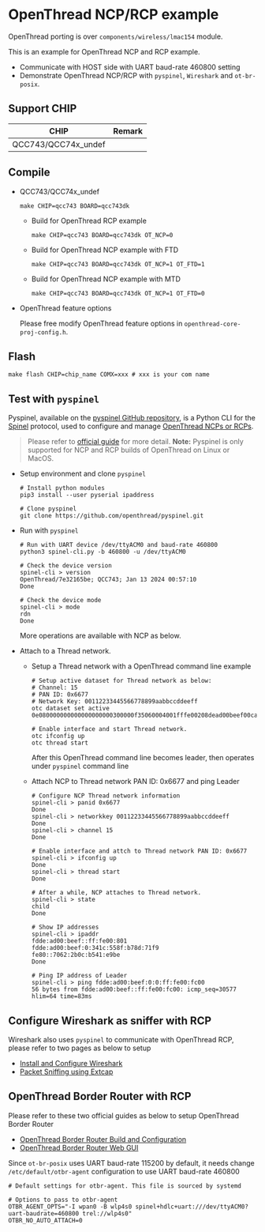 # OpenThread NCP/RCP example

OpenThread porting is over `components/wireless/lmac154` module. 

This is an example for OpenThread NCP and RCP example.

  - Communicate with HOST side with UART baud-rate 460800 setting
  - Demonstrate OpenThread NCP/RCP with `pyspinel`, `Wireshark` and `ot-br-posix`.

## Support CHIP

|      CHIP        | Remark |
|:----------------:|:------:|
|QCC743/QCC74x_undef       |        |

## Compile

- QCC743/QCC74x_undef
    ```shell
    make CHIP=qcc743 BOARD=qcc743dk
    ```

    - Build for OpenThread RCP example
        ```shell
        make CHIP=qcc743 BOARD=qcc743dk OT_NCP=0
        ```
    
    - Build for OpenThread NCP example with FTD
        ```shell
        make CHIP=qcc743 BOARD=qcc743dk OT_NCP=1 OT_FTD=1
        ```
    
    - Build for OpenThread NCP example with MTD
        ```shell
        make CHIP=qcc743 BOARD=qcc743dk OT_NCP=1 OT_FTD=0
        ```

- OpenThread feature options

  Please free modify OpenThread feature options in `openthread-core-proj-config.h`.

## Flash

```
make flash CHIP=chip_name COMX=xxx # xxx is your com name
```

## Test with `pyspinel`

Pyspinel, available on the [pyspinel GitHub repository](https://github.com/openthread/pyspinel), is a Python CLI for the [Spinel](https://openthread.io/platforms/co-processor#spinel_protocol) protocol, used to configure and manage [OpenThread NCPs or RCPs](https://openthread.io/platforms/co-processor). 

> Please refer to [official guide](https://openthread.google.cn/guides/pyspinel) for more detail. 
> **Note:** Pyspinel is only supported for NCP and RCP builds of OpenThread on Linux or MacOS.

- Setup environment and  clone  `pyspinel` 

  ```shell
  # Install python modules
  pip3 install --user pyserial ipaddress
  
  # Clone pyspinel
  git clone https://github.com/openthread/pyspinel.git
  ```

- Run with `pyspinel` 

  ```shell
  # Run with UART device /dev/ttyACM0 and baud-rate 460800
  python3 spinel-cli.py -b 460800 -u /dev/ttyACM0
  
  # Check the device version
  spinel-cli > version
  OpenThread/7e32165be; QCC743; Jan 13 2024 00:57:10
  Done
  
  # Check the device mode
  spinel-cli > mode
  rdn
  Done
  ```
  More operations are available with NCP as below.
  
- Attach to a Thread network.

  - Setup a Thread network with a OpenThread command line example

    ```shell
    # Setup active dataset for Thread network as below:
    # Channel: 15
    # PAN ID: 0x6677
    # Network Key: 00112233445566778899aabbccddeeff
    otc dataset set active 0e080000000000000000000300000f35060004001fffe00208dead00beef00cafe0708fddead00beef0000051000112233445566778899aabbccddeeff030a4f70656e54687265616404109ce7b658f9eb6d53275154280792d3df0c0402a0f7f801026677
    
    # Enable interface and start Thread network.
    otc ifconfig up
    otc thread start
    ```

    After this OpenThread command line becomes leader, then operates under `pyspinel` command line

  - Attach NCP to Thread network PAN ID: 0x6677 and ping Leader

    ```shell
    # Configure NCP Thread network information
    spinel-cli > panid 0x6677
    Done
    spinel-cli > networkkey 00112233445566778899aabbccddeeff
    Done
    spinel-cli > channel 15
    Done
    
    # Enable interface and attch to Thread network PAN ID: 0x6677
    spinel-cli > ifconfig up
    Done
    spinel-cli > thread start
    Done
    
    # After a while, NCP attaches to Thread network.
    spinel-cli > state
    child
    Done
    
    # Show IP addresses
    spinel-cli > ipaddr
    fdde:ad00:beef::ff:fe00:801
    fdde:ad00:beef:0:341c:558f:b78d:71f9
    fe80::7062:2b0c:b541:e9be
    Done
    
    # Ping IP address of Leader
    spinel-cli > ping fdde:ad00:beef:0:0:ff:fe00:fc00
    56 bytes from fdde:ad00:beef::ff:fe00:fc00: icmp_seq=30577 hlim=64 time=83ms
    ```


## Configure Wireshark as sniffer with RCP

Wireshark also uses `pyspinel` to communicate with OpenThread RCP, please refer to two pages as below to setup

- [Install and Configure Wireshark](https://openthread.google.cn/guides/pyspinel/wireshark)
- [Packet Sniffing using Extcap](https://openthread.google.cn/guides/pyspinel/sniffer-extcap)

## OpenThread Border Router with RCP

Please refer to these two official guides as below to setup OpenThread Border Router

- [OpenThread Border Router Build and Configuration](https://openthread.google.cn/guides/border-router/build)
- [OpenThread Border Router Web GUI](https://openthread.google.cn/guides/border-router/web-gui)

Since `ot-br-posix` uses UART baud-rate 115200 by default, it needs change `/etc/default/otbr-agent` configuration to use UART baud-rate 460800
```shell
# Default settings for otbr-agent. This file is sourced by systemd

# Options to pass to otbr-agent
OTBR_AGENT_OPTS="-I wpan0 -B wlp4s0 spinel+hdlc+uart:///dev/ttyACM0?uart-baudrate=460800 trel://wlp4s0"
OTBR_NO_AUTO_ATTACH=0
```